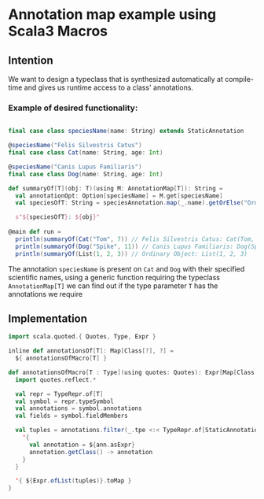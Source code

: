 # Annotation map example using Scala3 Macros

## Intention
We want to design a typeclass that is synthesized automatically at compile-time and gives us runtime access to a class' annotations.

### Example of desired functionality:
```scala

final case class speciesName(name: String) extends StaticAnnotation

@speciesName("Felis Silvestris Catus")
final case class Cat(name: String, age: Int)

@speciesName("Canis Lupus Familiaris")
final case class Dog(name: String, age: Int)

def summaryOf[T](obj: T)(using M: AnnotationMap[T]): String =
  val annotationOpt: Option[speciesName] = M.get[speciesName]
  val speciesOfT: String = speciesAnnotation.map(_.name).getOrElse("Ordinary Object")

  s"${speciesOfT}: ${obj}"
  
@main def run =
  println(summaryOf(Cat("Tom", 7)) // Felis Silvestris Catus: Cat(Tom, 7)
  println(summaryOf(Dog("Spike", 11)) // Canis Lupus Familiaris: Dog(Spike, 1)
  println(summaryOf(List(1, 2, 3)) // Ordinary Object: List(1, 2, 3)
```

The annotation `speciesName` is present on `Cat` and `Dog` with their specified scientific names, using a generic function requiring the typeclass `AnnotationMap[T]` we can find out if the type parameter `T` has the annotations we require

## Implementation

```scala
import scala.quoted.{ Quotes, Type, Expr }

inline def annotationsOf[T]: Map[Class[?], ?] =
  ${ annotationsOfMacro[T] }

def annotationsOfMacro[T : Type](using quotes: Quotes): Expr[Map[Class[?], ?]] = {
  import quotes.reflect.*

  val repr = TypeRepr.of[T]
  val symbol = repr.typeSymbol
  val annotations = symbol.annotations
  val fields = symbol.fieldMembers

  val tuples = annotations.filter(_.tpe <:< TypeRepr.of[StaticAnnotation]).map { ann =>
    '{
      val annotation = ${ann.asExpr}
      annotation.getClass() -> annotation
    }
  }

  '{ ${Expr.ofList(tuples)}.toMap }
}
```
